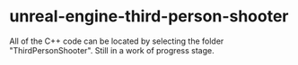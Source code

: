 # unreal-engine-third-person-shooter

All of the C++ code can be located by selecting the folder "ThirdPersonShooter". Still in a work of progress stage.

